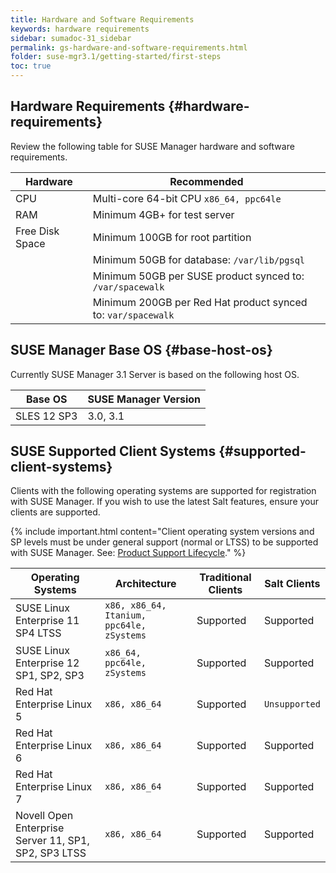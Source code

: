 ```yaml
---
title: Hardware and Software Requirements
keywords: hardware requirements
sidebar: sumadoc-31_sidebar
permalink: gs-hardware-and-software-requirements.html
folder: suse-mgr3.1/getting-started/first-steps
toc: true
---
```



## Hardware Requirements {#hardware-requirements}

Review the following table for SUSE Manager hardware and software requirements.

| Hardware | Recommended |
| --- | ---                                                               |
| CPU             | Multi-core 64-bit CPU `x86_64, ppc64le`               |
| RAM             | Minimum 4GB+ for test server                          |
| Free Disk Space | Minimum 100GB for root partition                      |
|                 | Minimum 50GB for database: `/var/lib/pgsql`                     |
|                 | Minimum 50GB per SUSE product synced to: `/var/spacewalk`    |
|                 | Minimum 200GB per Red Hat product synced to: `var/spacewalk` |


## SUSE Manager Base OS {#base-host-os}
Currently SUSE Manager 3.1 Server is based on the following host OS.

| Base OS | SUSE Manager Version |
| --- | --- |
| SLES 12 SP3 | 3.0, 3.1 |


## SUSE Supported Client Systems {#supported-client-systems}

Clients with the following operating systems are supported for registration with SUSE Manager. If you wish to use the latest Salt features, ensure your clients are supported.


{% include important.html content="Client operating system versions and SP levels must be under general support (normal or LTSS) to be supported with SUSE Manager. See: [Product Support Lifecycle](https://www.suse.com/lifecycle)." %}


| Operating Systems | Architecture | Traditional Clients | Salt Clients |
| --- | --- | --- | --- |
| SUSE Linux Enterprise 11 SP4 LTSS | `x86, x86_64, Itanium, ppc64le, zSystems` | Supported | Supported |
| SUSE Linux Enterprise 12 SP1, SP2, SP3 | `x86_64, ppc64le, zSystems` | Supported | Supported |
| Red Hat Enterprise Linux 5 | `x86, x86_64` | Supported | `Unsupported` |
| Red Hat Enterprise Linux 6 | `x86, x86_64` | Supported | Supported |
| Red Hat Enterprise Linux 7 | `x86, x86_64` | Supported | Supported |
| Novell Open Enterprise Server 11, SP1, SP2, SP3 LTSS | `x86, x86_64` | Supported | Supported |

